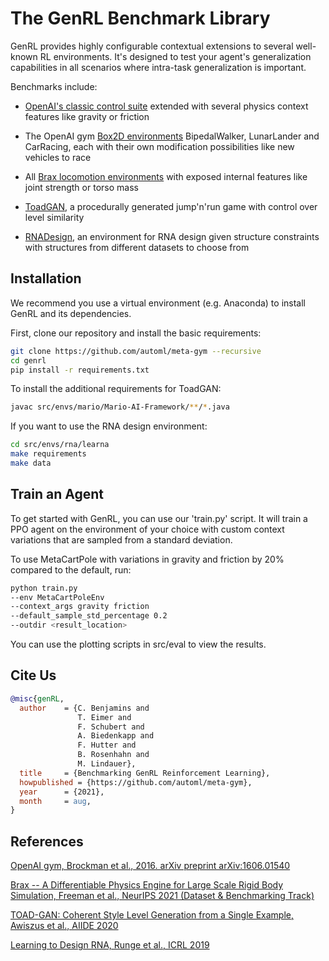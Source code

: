 # The GenRL Benchmark Library
GenRL provides highly configurable contextual extensions
to several well-known RL environments. 
It's designed to test your agent's generalization capabilities
in all scenarios where intra-task generalization is important.

Benchmarks include:
- [OpenAI's classic control suite](https://gym.openai.com/envs/#classic_control) extended with several physics 
  context features like gravity or friction
    
- The OpenAI gym [Box2D environments](https://gym.openai.com/envs/#box2d) BipedalWalker, LunarLander and
CarRacing, each with their own modification possibilities like
  new vehicles to race
  
- All [Brax locomotion environments](https://github.com/google/brax) with exposed internal features
like joint strength or torso mass
  
- [ToadGAN](https://github.com/Mawiszus/TOAD-GAN), a procedurally generated jump'n'run game with control
over level similarity
  
- [RNADesign](https://github.com/automl/learna/), an environment for RNA design given structure
constraints with structures from different datasets to choose from
    

## Installation
We recommend you use a virtual environment (e.g. Anaconda) to 
install GenRL and its dependencies.

First, clone our repository and install the basic requirements:
```bash
git clone https://github.com/automl/meta-gym --recursive
cd genrl
pip install -r requirements.txt
```

To install the additional requirements for ToadGAN:
```bash
javac src/envs/mario/Mario-AI-Framework/**/*.java
```

If you want to use the RNA design environment:
```bash
cd src/envs/rna/learna
make requirements
make data
```

## Train an Agent
To get started with GenRL, you can use our 'train.py' script.
It will train a PPO agent on the environment of your choice
with custom context variations that are sampled from a standard 
deviation. 

To use MetaCartPole with variations in gravity and friction by 20% 
compared to the default, run:
```bash
python train.py 
--env MetaCartPoleEnv 
--context_args gravity friction
--default_sample_std_percentage 0.2
--outdir <result_location>
```
You can use the plotting scripts in src/eval to view the results.

## Cite Us
```bibtex
@misc{genRL,
  author    = {C. Benjamins and 
               T. Eimer and 
               F. Schubert and 
               A. Biedenkapp and 
               F. Hutter and 
               B. Rosenhahn and 
               M. Lindauer},
  title     = {Benchmarking GenRL Reinforcement Learning},
  howpublished = {https://github.com/automl/meta-gym},
  year      = {2021},
  month     = aug,
}
```

## References
[OpenAI gym, Brockman et al., 2016. arXiv preprint arXiv:1606.01540](https://arxiv.org/pdf/1606.01540.pdf)

[Brax -- A Differentiable Physics Engine for Large Scale 
Rigid Body Simulation, Freeman et al., NeurIPS 2021 (Dataset & 
Benchmarking Track)](https://arxiv.org/pdf/2106.13281.pdf)

[TOAD-GAN: Coherent Style Level Generation from a Single Example,
Awiszus et al., AIIDE 2020](https://arxiv.org/pdf/2008.01531.pdf)

[Learning to Design RNA, Runge et al., ICRL 2019](https://arxiv.org/pdf/1812.11951.pdf)